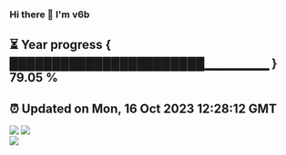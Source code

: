 ### Hi there 👋  I'm v6b  
⏳ Year progress { ███████████████████████▁▁▁▁▁▁▁ } 79.05 %
---
⏰ Updated on Mon, 16 Oct 2023 12:28:12 GMT
---
![](https://github-readme-stats.vercel.app/api?username=v6b&bg_color=30,e96443,904e95&title_color=fff&text_color=fff&layout=compact)
![](https://github-readme-stats.vercel.app/api/top-langs/?username=v6b&layout=compact&bg_color=30,e96443,904e95&title_color=fff&text_color=fff)  
![](https://gcore.jsdelivr.net/gh/v6b/v6b@main/assets/github-contribution-grid-snake.svg)

